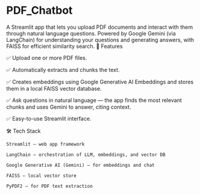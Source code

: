 # PDF_Chatbot

A Streamlit app that lets you upload PDF documents and interact with them through natural language questions.
Powered by Google Gemini (via LangChain) for understanding your questions and generating answers, with FAISS for efficient similarity search.
🚀 Features

✅ Upload one or more PDF files.

✅ Automatically extracts and chunks the text.

✅ Creates embeddings using Google Generative AI Embeddings and stores them in a local FAISS vector database.

✅ Ask questions in natural language — the app finds the most relevant chunks and uses Gemini to answer, citing context.

✅ Easy-to-use Streamlit interface.

🛠 Tech Stack

    Streamlit – web app framework

    LangChain – orchestration of LLM, embeddings, and vector DB

    Google Generative AI (Gemini) – for embeddings and chat

    FAISS – local vector store

    PyPDF2 – for PDF text extraction
